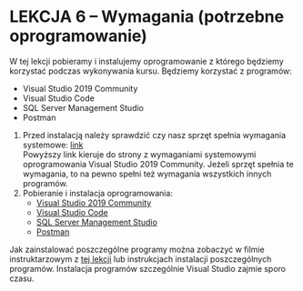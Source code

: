 # LEKCJA 6 – Wymagania (potrzebne oprogramowanie)
W tej lekcji pobieramy i instalujemy oprogramowanie z którego będziemy korzystać podczas wykonywania kursu. Będziemy korzystać z programów:
* Visual Studio 2019 Community
* Visual Studio Code
* SQL Server Management Studio
* Postman

1. Przed instalacją należy sprawdzić czy nasz sprzęt spełnia wymagania systemowe: [link](https://docs.microsoft.com/en-us/visualstudio/releases/2019/system-requirements)  
Powyższy link kieruje do strony z wymaganiami systemowymi oprogramowania Visual Studio 2019 Community. Jeżeli sprzęt spełnia te wymagania, to na pewno spełni też wymagania wszystkich innych programów.
2. Pobieranie i instalacja oprogramowania:
    * [Visual Studio 2019 Community](https://visualstudio.microsoft.com/pl/vs/community/)
    * [Visual Studio Code](https://code.visualstudio.com/download)
    * [SQL Server Management Studio](https://docs.microsoft.com/en-us/sql/ssms/download-sql-server-management-studio-ssms?view=sql-server-ver15)
    * [Postman](https://www.postman.com/downloads/)


Jak zainstalować poszczególne programy można zobaczyć w filmie instruktarzowym z [tej lekcji](https://kurs.szkoladotneta.pl/zostan-programista-asp-net/tydzien-1-plan-gry/lekcja-7-wymagania-potrzebne-oprogramowanie/) lub instrukcjach instalacji poszczególnych programów. Instalacja programów szczególnie Visual Studio zajmie sporo czasu.

